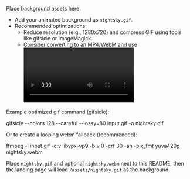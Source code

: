 Place background assets here.

- Add your animated background as `nightsky.gif`.
- Recommended optimizations:
  - Reduce resolution (e.g., 1280x720) and compress GIF using tools like gifsicle or ImageMagick.
  - Consider converting to an MP4/WebM and use <video> for better performance.

Example optimized gif command (gifsicle):

  gifsicle --colors 128 --careful --lossy=80 input.gif -o nightsky.gif

Or to create a looping webm fallback (recommended):

  ffmpeg -i input.gif -c:v libvpx-vp9 -b:v 0 -crf 30 -an -pix_fmt yuva420p nightsky.webm

Place `nightsky.gif` and optional `nightsky.webm` next to this README, then the landing page will load `/assets/nightsky.gif` as the background.
